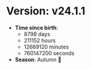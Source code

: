 # Version: v24.1.1
- **Time since birth**:
  - 8798 days
  - 211152 hours
  - 12669120 minutes
  - 760147200 seconds
- **Season**: Autumn 🍁
